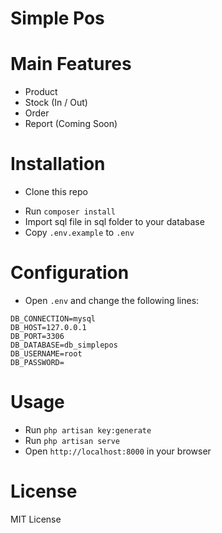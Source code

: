# Simple Pos

# Main Features

-   Product
-   Stock (In / Out)
-   Order
-   Report (Coming Soon)

# Installation

-   Clone this repo
<!-- - Change branch to `dev` -->
-   Run `composer install`
-   Import sql file in sql folder to your database
-   Copy `.env.example` to `.env`

# Configuration

-   Open `.env` and change the following lines:

```
DB_CONNECTION=mysql
DB_HOST=127.0.0.1
DB_PORT=3306
DB_DATABASE=db_simplepos
DB_USERNAME=root
DB_PASSWORD=
```

# Usage

-   Run `php artisan key:generate`
-   Run `php artisan serve`
-   Open `http://localhost:8000` in your browser

# License

MIT License
